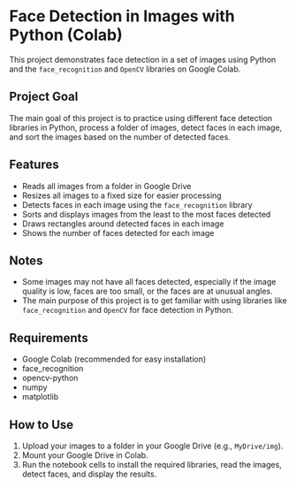 # Face Detection in Images with Python (Colab)

This project demonstrates face detection in a set of images using Python and the `face_recognition` and `OpenCV` libraries on Google Colab.

## Project Goal

The main goal of this project is to practice using different face detection libraries in Python, process a folder of images, detect faces in each image, and sort the images based on the number of detected faces.

## Features

- Reads all images from a folder in Google Drive
- Resizes all images to a fixed size for easier processing
- Detects faces in each image using the `face_recognition` library
- Sorts and displays images from the least to the most faces detected
- Draws rectangles around detected faces in each image
- Shows the number of faces detected for each image

## Notes

- Some images may not have all faces detected, especially if the image quality is low, faces are too small, or the faces are at unusual angles.
- The main purpose of this project is to get familiar with using libraries like `face_recognition` and `OpenCV` for face detection in Python.

## Requirements

- Google Colab (recommended for easy installation)
- face_recognition
- opencv-python
- numpy
- matplotlib

## How to Use

1. Upload your images to a folder in your Google Drive (e.g., `MyDrive/img`).
2. Mount your Google Drive in Colab.
3. Run the notebook cells to install the required libraries, read the images, detect faces, and display the results.